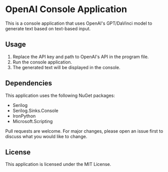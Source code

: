 # OpenAI Console Application

This is a console application that uses OpenAI's GPT/DaVinci model to generate text based on text-based input.

## Usage

1. Replace the API key and path to OpenAI's API in the program file.
2. Run the console application.
3. The generated text will be displayed in the console.

## Dependencies

This application uses the following NuGet packages:

- Serilog
- Serilog.Sinks.Console
- IronPython
- Microsoft.Scripting

Pull requests are welcome. For major changes, please open an issue first to discuss what you would like to change.

## License

This application is licensed under the MIT License.
